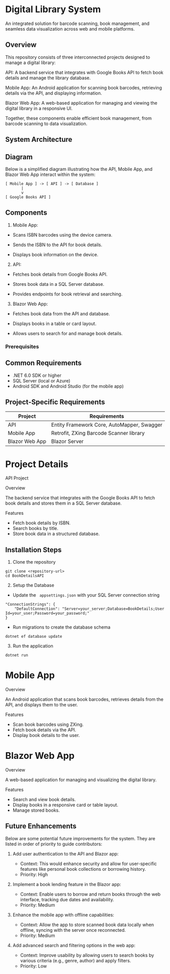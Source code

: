 # Digital Library System

An integrated solution for barcode scanning, book management, and seamless data visualization across web and mobile platforms.

## Overview

This repository consists of three interconnected projects designed to manage a digital library:

API: A backend service that integrates with Google Books API to fetch book details and manage the library database.

Mobile App: An Android application for scanning book barcodes, retrieving details via the API, and displaying information.

Blazor Web App: A web-based application for managing and viewing the digital library in a responsive UI.

Together, these components enable efficient book management, from barcode scanning to data visualization.

## System Architecture

## Diagram
Below is a simplified diagram illustrating how the API, Mobile App, and Blazor Web App interact within the system:
```
[ Mobile App ] -> [ API ] -> [ Database ]
       |
       v
[ Google Books API ]
```
## Components

1. Mobile App:

* Scans ISBN barcodes using the device camera.

* Sends the ISBN to the API for book details.

* Displays book information on the device.

2. API:

* Fetches book details from Google Books API.

* Stores book data in a SQL Server database.

* Provides endpoints for book retrieval and searching.

3. Blazor Web App:

* Fetches book data from the API and database.

* Displays books in a table or card layout.

* Allows users to search for and manage book details.

### Prerequisites

## Common Requirements
* .NET 6.0 SDK or higher
* SQL Server (local or Azure)
* Android SDK and Android Studio (for the mobile app)

## Project-Specific Requirements

| Project          | Requirements  |
| ---------------- | ------------- |
| API              | Entity Framework Core, AutoMapper, Swagger  |
| Mobile App       | Retrofit, ZXing Barcode Scanner library     |
| Blazor Web App   | Blazor Server                               |

# Project Details
API Project

Overview

The backend service that integrates with the Google Books API to fetch book details and stores them in a SQL Server database.

Features
* Fetch book details by ISBN.
* Search books by title.
* Store book data in a structured database.

## Installation Steps
1. Clone the repository
```
git clone <repository-url>
cd BookDetailsAPI
```
2. Setup the Database
* Update the ``` appsettings.json``` with your SQL Server connection string

```
"ConnectionStrings": {
    "DefaultConnection": "Server=your_server;Database=BookDetails;User Id=your_user;Password=your_password;"
}
```
* Run migrations to create the database schema
```
dotnet ef database update
```
3. Run the application
```
dotnet run
```
# Mobile App

Overview

An Android application that scans book barcodes, retrieves details from the API, and displays them to the user.

Features
* Scan book barcodes using ZXing.
* Fetch book details via the API.
* Display book details to the user.

# Blazor Web App

Overview

A web-based application for managing and visualizing the digital library.

Features
* Search and view book details.
* Display books in a responsive card or table layout.
* Manage stored books.

## Future Enhancements

Below are some potential future improvements for the system. They are listed in order of priority to guide contributors:

1. Add user authentication to the API and Blazor app:
    * Context: This would enhance security and allow for user-specific features like personal book collections or borrowing history.
    * Priority: High

2. Implement a book lending feature in the Blazor app:
    * Context: Enable users to borrow and return books through the web interface, tracking due dates and availability.
    * Priority: Medium

3. Enhance the mobile app with offline capabilities:
    * Context: Allow the app to store scanned book data locally when offline, syncing with the server once reconnected.
    * Priority: Medium

4. Add advanced search and filtering options in the web app:
    * Context: Improve usability by allowing users to search books by various criteria (e.g., genre, author) and apply filters.
    * Priority: Low
